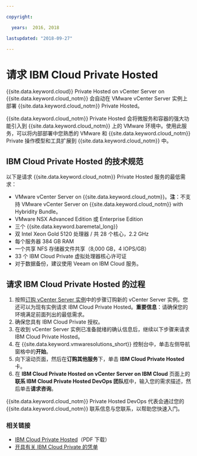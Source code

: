 ```yaml
---

copyright:

  years:  2016, 2018

lastupdated: "2018-09-27"

---
```


# 请求 IBM Cloud Private Hosted

{{site.data.keyword.cloud}} Private Hosted on vCenter Server on {{site.data.keyword.cloud_notm}} 会自动在 VMware vCenter Server 实例上部署 {{site.data.keyword.cloud_notm}} Private Hosted。

{{site.data.keyword.cloud_notm}} Private Hosted 会将微服务和容器的强大功能引入到 {{site.data.keyword.cloud_notm}} 上的 VMware 环境中。使用此服务，可以将内部部署中您熟悉的 VMware 和 {{site.data.keyword.cloud_notm}} Private 操作模型和工具扩展到 {{site.data.keyword.cloud_notm}} 中。

## IBM Cloud Private Hosted 的技术规范

以下是请求 {{site.data.keyword.cloud_notm}} Private Hosted 服务的最低需求：

* VMware vCenter Server on {{site.data.keyword.cloud_notm}}。**注**：不支持 VMware vCenter Server on {{site.data.keyword.cloud_notm}} with Hybridity Bundle。
* VMware NSX Advanced Edition 或 Enterprise Edition
* 三个 {{site.data.keyword.baremetal_long}}
* 双 Intel Xeon Gold 5120 处理器 / 共 28 个核心，2.2 GHz
* 每个服务器 384 GB RAM
* 一个共享 NFS 存储器文件共享（8,000 GB，4 IOPS/GB）
* 33 个 IBM Cloud Private 虚拟处理器核心许可证
* 对于数据备份，建议使用 Veeam on IBM Cloud 服务。

## 请求 IBM Cloud Private Hosted 的过程

1. 按照[订购 vCenter Server 实例](../vcenter/vc_orderinginstance.html)中的步骤订购新的 vCenter Server 实例。您还可以为现有实例请求 IBM Cloud Private Hosted。**重要信息**：请确保您的环境满足前面列出的最低需求。
2. 确保您具有 IBM Cloud Private 授权。
3. 在收到 vCenter Server 实例已准备就绪的确认信息后，继续以下步骤来请求 IBM Cloud Private Hosted。
4. 在 {{site.data.keyword.vmwaresolutions_short}} 控制台中，单击左侧导航窗格中的**开始**。
5. 向下滚动页面，然后在**订购其他服务**下，单击 **IBM Cloud Private Hosted** 卡。
6. 在 **IBM Cloud Private Hosted on vCenter Server on IBM Cloud** 页面上的**联系 IBM Cloud Private Hosted DevOps 团队**框中，输入您的需求描述，然后单击**请求咨询**。

{{site.data.keyword.cloud_notm}} Private Hosted DevOps 代表会通过您的 {{site.data.keyword.cloud_notm}} 联系信息与您联系，以帮助您快速入门。

### 相关链接

* [IBM Cloud Private Hosted](https://www.ibm.com/developerworks/community/files/form/anonymous/api/library/eafb752c-55f3-4b07-9b20-b61c8ea980b9/document/af203658-30c0-40ba-81b5-46c393fb723f/media/IBM_Cloud_Private_Hosted-IBM_Cloud.pdf)（PDF 下载）
* [开具有关 IBM Cloud Private 的凭单](https://www.ibm.com/mysupport/s/?language=en_US)
